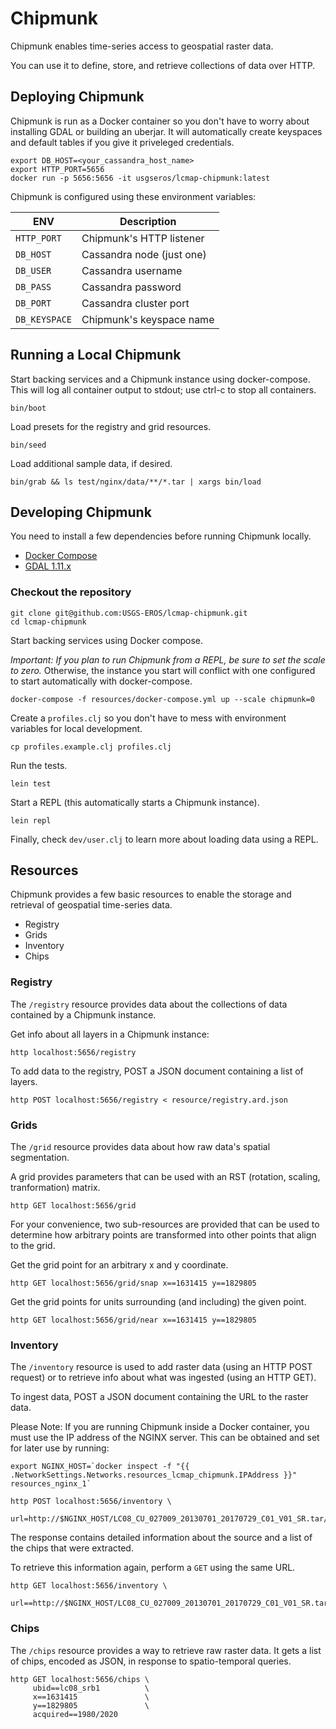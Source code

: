 # Chipmunk

Chipmunk enables time-series access to geospatial raster data.

You can use it to define, store, and retrieve collections of data
over HTTP.


## Deploying Chipmunk

Chipmunk is run as a Docker container so you don't have to worry
about installing GDAL or building an uberjar. It will automatically
create keyspaces and default tables if you give it priveleged
credentials.

```
export DB_HOST=<your_cassandra_host_name>
export HTTP_PORT=5656
docker run -p 5656:5656 -it usgseros/lcmap-chipmunk:latest
```

Chipmunk is configured using these environment variables:

| ENV            | Description                 |
| -------------- | --------------------------- |
| `HTTP_PORT`    | Chipmunk's HTTP listener    |
| `DB_HOST`      | Cassandra node (just one)   |
| `DB_USER`      | Cassandra username          |
| `DB_PASS`      | Cassandra password          |
| `DB_PORT`      | Cassandra cluster port      |
| `DB_KEYSPACE`  | Chipmunk's keyspace name    |


## Running a Local Chipmunk

Start backing services and a Chipmunk instance using docker-compose. This will
log all container output to stdout; use ctrl-c to stop all containers.

```
bin/boot
```

Load presets for the registry and grid resources.

```
bin/seed
```

Load additional sample data, if desired.

```
bin/grab && ls test/nginx/data/**/*.tar | xargs bin/load
```

## Developing Chipmunk

You need to install a few dependencies before running Chipmunk locally.

* [Docker Compose](https://docs.docker.com/compose/install/)
* [GDAL 1.11.x](https://gdal.org)

### Checkout the repository

```
git clone git@github.com:USGS-EROS/lcmap-chipmunk.git
cd lcmap-chipmunk
```

Start backing services using Docker compose.

*Important: If you plan to run Chipmunk from a REPL, be sure to set the scale
to zero.* Otherwise, the instance you start will conflict with one configured
to start automatically with docker-compose.

```
docker-compose -f resources/docker-compose.yml up --scale chipmunk=0
```

Create a `profiles.clj` so you don't have to mess with environment
variables for local development.

```
cp profiles.example.clj profiles.clj
```

Run the tests.

```
lein test
```

Start a REPL (this automatically starts a Chipmunk instance).

```
lein repl
```

Finally, check `dev/user.clj` to learn more about loading
data using a REPL.


## Resources

Chipmunk provides a few basic resources to enable the storage
and retrieval of geospatial time-series data.

* Registry
* Grids
* Inventory
* Chips

### Registry

The `/registry` resource provides data about the collections of data
contained by a Chipmunk instance.

Get info about all layers in a Chipmunk instance:

```
http localhost:5656/registry
```

To add data to the registry, POST a JSON document containing a list
of layers.

```
http POST localhost:5656/registry < resource/registry.ard.json
```

### Grids

The `/grid` resource provides data about how raw data's spatial segmentation.

A grid provides parameters that can be used with an RST (rotation,
scaling, tranformation) matrix.

```
http GET localhost:5656/grid
```

For your convenience, two sub-resources are provided that can be used to
determine how arbitrary points are transformed into other points that align
to the grid.

Get the grid point for an arbitrary x and y coordinate.

```
http GET localhost:5656/grid/snap x==1631415 y==1829805
```

Get the grid points for units surrounding (and including) the given point.

```
http GET localhost:5656/grid/near x==1631415 y==1829805
```


### Inventory

The `/inventory` resource is used to add raster data (using an HTTP POST
request) or to retrieve info about what was ingested (using an HTTP GET).

To ingest data, POST a JSON document containing the URL to the raster data.

Please Note: If you are running Chipmunk inside a Docker container, you
must use the IP address of the NGINX server. This can be obtained and set
for later use by running:

```
export NGINX_HOST=`docker inspect -f "{{ .NetworkSettings.Networks.resources_lcmap_chipmunk.IPAddress }}" resources_nginx_1`
```

```
http POST localhost:5656/inventory \
     url=http://$NGINX_HOST/LC08_CU_027009_20130701_20170729_C01_V01_SR.tar/LC08_CU_027009_20130701_20170729_C01_V01_SRB1.tif
```

The response contains detailed information about the source and a list
of the chips that were extracted.

To retrieve this information again, perform a `GET` using the same URL.

```
http GET localhost:5656/inventory \
     url==http://$NGINX_HOST/LC08_CU_027009_20130701_20170729_C01_V01_SR.tar/LC08_CU_027009_20130701_20170729_C01_V01_SRB1.tif
```


### Chips

The `/chips` resource provides a way to retrieve raw raster data. It gets
a list of chips, encoded as JSON, in response to spatio-temporal queries.

```
http GET localhost:5656/chips \
     ubid==lc08_srb1          \
     x==1631415               \
     y==1829805               \
     acquired==1980/2020
```


[2]: https://httpie.org/#installation